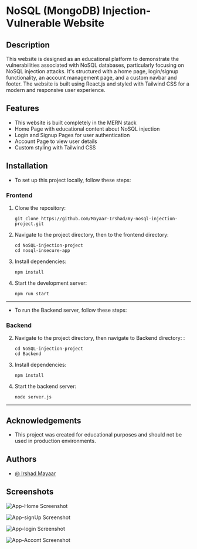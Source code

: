 # NoSQL (MongoDB) Injection-Vulnerable Website

## Description
This website is designed as an educational platform to demonstrate the vulnerabilities associated with NoSQL databases, particularly focusing on NoSQL injection attacks. It's structured with a home page, login/signup functionality, an account management page, and a custom navbar and footer. The website is built using React.js and styled with Tailwind CSS for a modern and responsive user experience.

## Features

- This website is built completely in the MERN stack
- Home Page with educational content about NoSQL injection
- Login and Signup Pages for user authentication
- Account Page to view user details
- Custom styling with Tailwind CSS

## Installation


- To set up this project locally, follow these steps:

### Frontend

1. Clone the repository:
   ```
   git clone https://github.com/Mayaar-Irshad/my-nosql-injection-project.git

2. Navigate to the project directory, then to the frontend directory:

      ```
      cd NoSQL-injection-project
      cd nosql-insecure-app

      ```
3. Install dependencies:
    ```
    npm install
    ```

4. Start the development server:
    ```
    npm run start
    ```

---
- To run the Backend server, follow these steps:

### Backend

2. Navigate to the project directory, then navigate to Backend directory: :

      ```
      cd NoSQL-injection-project
      cd Backend

      ```
3. Install dependencies:
     ```
     npm install
     ```

4. Start the backend server:
    ```
    node server.js

----
    
## Acknowledgements

 - This project was created for educational purposes and should  not be used in production environments.





## Authors

- [@ Irshad Mayaar](https://github.com/Mayaar-Irshad)


## Screenshots

![App-Home Screenshot](https://github.com/Mayaar-Irshad/my-nosql-injection-project/assets/105467566/a6c31334-ca49-47d2-9f0c-5b3098217f07)

![App-signUp Screenshot](https://github.com/Mayaar-Irshad/my-nosql-injection-project/assets/105467566/e0314ab6-2b62-40a0-8105-5c7134dc1a79)

![App-login Screenshot](https://github.com/Mayaar-Irshad/my-nosql-injection-project/assets/105467566/5fd62df5-3986-46c0-ba98-d2413a1918da)


![App-Accont Screenshot](https://github.com/Mayaar-Irshad/my-nosql-injection-project/assets/105467566/bbef0717-661f-495e-8a02-55898e4855a8)


